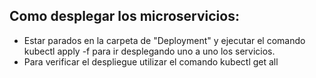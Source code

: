 ## Como desplegar los microservicios:
   - Estar parados en la carpeta de "Deployment" y ejecutar el comando kubectl apply -f <nombre del archivo.yaml> para ir desplegando uno a uno los servicios.
   - Para verificar el despliegue utilizar el comando kubectl get all
